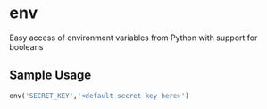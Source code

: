 # env
Easy access of environment variables from Python with support for booleans

## Sample Usage

```python
env('SECRET_KEY','<default secret key here>')
```
